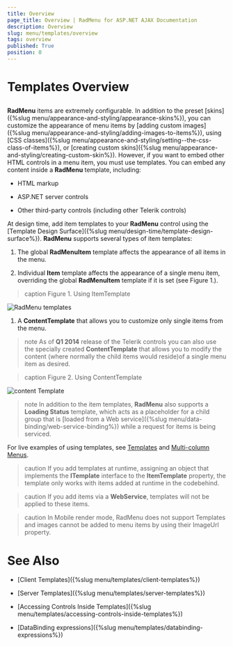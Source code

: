 ```yaml
---
title: Overview
page_title: Overview | RadMenu for ASP.NET AJAX Documentation
description: Overview
slug: menu/templates/overview
tags: overview
published: True
position: 0
---
```


# Templates Overview

## 

**RadMenu** items are extremely configurable. In addition to the preset [skins]({%slug menu/appearance-and-styling/appearance-skins%}), you can customize the appearance of menu items by [adding custom images]({%slug menu/appearance-and-styling/adding-images-to-items%}), using [CSS classes]({%slug menu/appearance-and-styling/setting--the-css-class-of-items%}), or [creating custom skins]({%slug menu/appearance-and-styling/creating-custom-skin%}). However, if you want to embed other HTML controls in a menu item, you must use templates. You can embed any content inside a **RadMenu** template, including:

* HTML markup

* ASP.NET server controls

* Other third-party controls (including other Telerik controls)

At design time, add item templates to your **RadMenu** control using the [Template Design Surface]({%slug menu/design-time/template-design-surface%}). **RadMenu** supports several types of item templates:

1. The global **RadMenuItem** template affects the appearance of all items in the menu.

1. Individual **Item** template affects the appearance of a single menu item, overriding the global **RadMenuItem** template if it is set (see Figure 1.).
>caption Figure 1. Using ItemTemplate

![RadMenu templates](images/menu_templates.png)

1. A **ContentTemplate** that allows you to customize only single items from the menu.

>note As of **Q1 2014** release of the Telerik controls you can also use the specially created **ContentTemplate** that allows you to modify the content (where normally the child items would reside)of a single menu item as desired.
>

>caption Figure 2. Using ContentTemplate

![content Template](images/contentTemplate.png)

>note In addition to the item templates, **RadMenu** also supports a **Loading Status** template, which acts as a placeholder for a child group that is [loaded from a Web service]({%slug menu/data-binding/web-service-binding%}) while a request for items is being serviced.
>




For live examples of using templates, see [Templates](https://demos.telerik.com/aspnet-ajax/Menu/Examples/Functionality/Templates/DefaultCS.aspx) and [Multi-column Menus](https://demos.telerik.com/aspnet-ajax/Menu/Examples/MultiColumnMenu/DefaultCS.aspx).

>caution If you add templates at runtime, assigning an object that implements the **ITemplate** interface to the **ItemTemplate** property, the template only works with items added at runtime in the codebehind.
>


>caution If you add items via a **WebService**, templates will not be applied to these items.
>

>caution In Mobile render mode, RadMenu does not support Templates and images cannot be added to menu items by using their ImageUrl property.
>

# See Also

 * [Client Templates]({%slug menu/templates/client-templates%})

 * [Server Templates]({%slug menu/templates/server-templates%})

 * [Accessing Controls Inside Templates]({%slug menu/templates/accessing-controls-inside-templates%})

 * [DataBinding expressions]({%slug menu/templates/databinding-expressions%})
